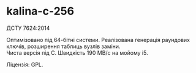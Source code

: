 # kalina-c-256
ДСТУ 7624:2014

Оптимізовано під 64-бітні системи. Реалізована генерація раундових ключів, розширення таблиць вузлів заміни.  
Чиста версія під С. 
Швидкість 190 MB/с на мойому i5. 

Ліцензія: GPL. 
